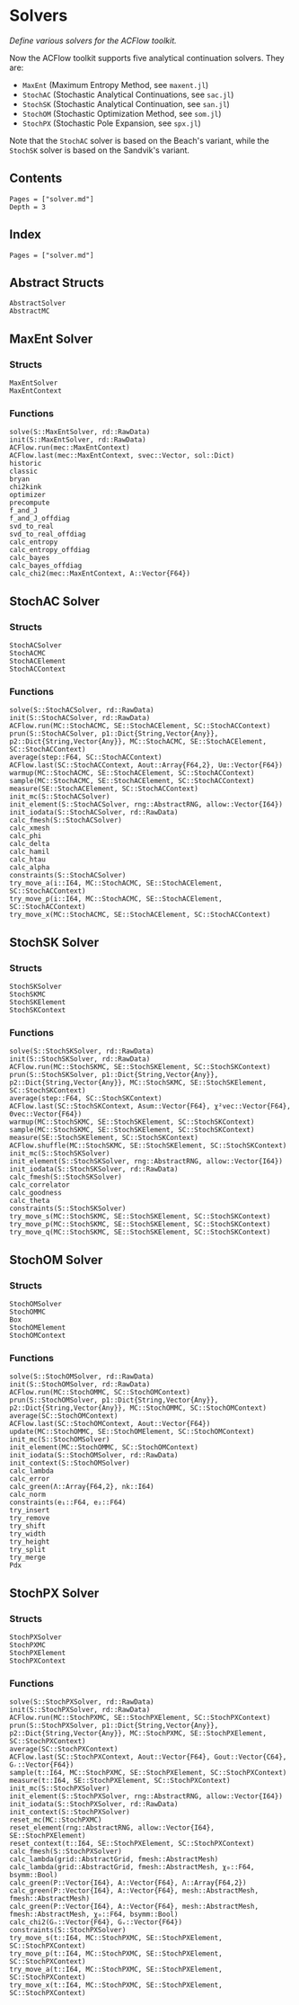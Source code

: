 # Solvers

*Define various solvers for the ACFlow toolkit.*

Now the ACFlow toolkit supports five analytical continuation solvers. They are:

* `MaxEnt` (Maximum Entropy Method, see `maxent.jl`)
* `StochAC` (Stochastic Analytical Continuations, see `sac.jl`)
* `StochSK` (Stochastic Analytical Continuation, see `san.jl`)
* `StochOM` (Stochastic Optimization Method, see `som.jl`)
* `StochPX` (Stochastic Pole Expansion, see `spx.jl`)

Note that the `StochAC` solver is based on the Beach's variant, while the `StochSK` solver is based on the Sandvik's variant.

## Contents

```@contents
Pages = ["solver.md"]
Depth = 3
```

## Index

```@index
Pages = ["solver.md"]
```

## Abstract Structs

```@docs
AbstractSolver
AbstractMC
```

## MaxEnt Solver

### Structs

```@docs
MaxEntSolver
MaxEntContext
```

### Functions

```@docs
solve(S::MaxEntSolver, rd::RawData)
init(S::MaxEntSolver, rd::RawData)
ACFlow.run(mec::MaxEntContext)
ACFlow.last(mec::MaxEntContext, svec::Vector, sol::Dict)
historic
classic
bryan
chi2kink
optimizer
precompute
f_and_J
f_and_J_offdiag
svd_to_real
svd_to_real_offdiag
calc_entropy
calc_entropy_offdiag
calc_bayes
calc_bayes_offdiag
calc_chi2(mec::MaxEntContext, A::Vector{F64})
```

## StochAC Solver

### Structs

```@docs
StochACSolver
StochACMC
StochACElement
StochACContext
```

### Functions

```@docs
solve(S::StochACSolver, rd::RawData)
init(S::StochACSolver, rd::RawData)
ACFlow.run(MC::StochACMC, SE::StochACElement, SC::StochACContext)
prun(S::StochACSolver, p1::Dict{String,Vector{Any}}, p2::Dict{String,Vector{Any}}, MC::StochACMC, SE::StochACElement, SC::StochACContext)
average(step::F64, SC::StochACContext)
ACFlow.last(SC::StochACContext, Aout::Array{F64,2}, Uα::Vector{F64})
warmup(MC::StochACMC, SE::StochACElement, SC::StochACContext)
sample(MC::StochACMC, SE::StochACElement, SC::StochACContext)
measure(SE::StochACElement, SC::StochACContext)
init_mc(S::StochACSolver)
init_element(S::StochACSolver, rng::AbstractRNG, allow::Vector{I64})
init_iodata(S::StochACSolver, rd::RawData)
calc_fmesh(S::StochACSolver)
calc_xmesh
calc_phi
calc_delta
calc_hamil
calc_htau
calc_alpha
constraints(S::StochACSolver)
try_move_a(i::I64, MC::StochACMC, SE::StochACElement, SC::StochACContext)
try_move_p(i::I64, MC::StochACMC, SE::StochACElement, SC::StochACContext)
try_move_x(MC::StochACMC, SE::StochACElement, SC::StochACContext)
```

## StochSK Solver

### Structs

```@docs
StochSKSolver
StochSKMC
StochSKElement
StochSKContext
```

### Functions

```@docs
solve(S::StochSKSolver, rd::RawData)
init(S::StochSKSolver, rd::RawData)
ACFlow.run(MC::StochSKMC, SE::StochSKElement, SC::StochSKContext)
prun(S::StochSKSolver, p1::Dict{String,Vector{Any}}, p2::Dict{String,Vector{Any}}, MC::StochSKMC, SE::StochSKElement, SC::StochSKContext)
average(step::F64, SC::StochSKContext)
ACFlow.last(SC::StochSKContext, Asum::Vector{F64}, χ²vec::Vector{F64}, Θvec::Vector{F64})
warmup(MC::StochSKMC, SE::StochSKElement, SC::StochSKContext)
sample(MC::StochSKMC, SE::StochSKElement, SC::StochSKContext)
measure(SE::StochSKElement, SC::StochSKContext)
ACFlow.shuffle(MC::StochSKMC, SE::StochSKElement, SC::StochSKContext)
init_mc(S::StochSKSolver)
init_element(S::StochSKSolver, rng::AbstractRNG, allow::Vector{I64})
init_iodata(S::StochSKSolver, rd::RawData)
calc_fmesh(S::StochSKSolver)
calc_correlator
calc_goodness
calc_theta
constraints(S::StochSKSolver)
try_move_s(MC::StochSKMC, SE::StochSKElement, SC::StochSKContext)
try_move_p(MC::StochSKMC, SE::StochSKElement, SC::StochSKContext)
try_move_q(MC::StochSKMC, SE::StochSKElement, SC::StochSKContext)
```

## StochOM Solver

### Structs

```@docs
StochOMSolver
StochOMMC
Box
StochOMElement
StochOMContext
```

### Functions

```@docs
solve(S::StochOMSolver, rd::RawData)
init(S::StochOMSolver, rd::RawData)
ACFlow.run(MC::StochOMMC, SC::StochOMContext)
prun(S::StochOMSolver, p1::Dict{String,Vector{Any}}, p2::Dict{String,Vector{Any}}, MC::StochOMMC, SC::StochOMContext)
average(SC::StochOMContext)
ACFlow.last(SC::StochOMContext, Aout::Vector{F64})
update(MC::StochOMMC, SE::StochOMElement, SC::StochOMContext)
init_mc(S::StochOMSolver)
init_element(MC::StochOMMC, SC::StochOMContext)
init_iodata(S::StochOMSolver, rd::RawData)
init_context(S::StochOMSolver)
calc_lambda
calc_error
calc_green(Λ::Array{F64,2}, nk::I64)
calc_norm
constraints(e₁::F64, e₂::F64)
try_insert
try_remove
try_shift
try_width
try_height
try_split
try_merge
Pdx
```

## StochPX Solver

### Structs

```@docs
StochPXSolver
StochPXMC
StochPXElement
StochPXContext
```

### Functions

```@docs
solve(S::StochPXSolver, rd::RawData)
init(S::StochPXSolver, rd::RawData)
ACFlow.run(MC::StochPXMC, SE::StochPXElement, SC::StochPXContext)
prun(S::StochPXSolver, p1::Dict{String,Vector{Any}}, p2::Dict{String,Vector{Any}}, MC::StochPXMC, SE::StochPXElement, SC::StochPXContext)
average(SC::StochPXContext)
ACFlow.last(SC::StochPXContext, Aout::Vector{F64}, Gout::Vector{C64}, Gᵣ::Vector{F64})
sample(t::I64, MC::StochPXMC, SE::StochPXElement, SC::StochPXContext)
measure(t::I64, SE::StochPXElement, SC::StochPXContext)
init_mc(S::StochPXSolver)
init_element(S::StochPXSolver, rng::AbstractRNG, allow::Vector{I64})
init_iodata(S::StochPXSolver, rd::RawData)
init_context(S::StochPXSolver)
reset_mc(MC::StochPXMC)
reset_element(rng::AbstractRNG, allow::Vector{I64}, SE::StochPXElement)
reset_context(t::I64, SE::StochPXElement, SC::StochPXContext)
calc_fmesh(S::StochPXSolver)
calc_lambda(grid::AbstractGrid, fmesh::AbstractMesh)
calc_lambda(grid::AbstractGrid, fmesh::AbstractMesh, χ₀::F64, bsymm::Bool)
calc_green(P::Vector{I64}, A::Vector{F64}, Λ::Array{F64,2})
calc_green(P::Vector{I64}, A::Vector{F64}, mesh::AbstractMesh, fmesh::AbstractMesh)
calc_green(P::Vector{I64}, A::Vector{F64}, mesh::AbstractMesh, fmesh::AbstractMesh, χ₀::F64, bsymm::Bool)
calc_chi2(Gₙ::Vector{F64}, Gᵥ::Vector{F64})
constraints(S::StochPXSolver)
try_move_s(t::I64, MC::StochPXMC, SE::StochPXElement, SC::StochPXContext)
try_move_p(t::I64, MC::StochPXMC, SE::StochPXElement, SC::StochPXContext)
try_move_a(t::I64, MC::StochPXMC, SE::StochPXElement, SC::StochPXContext)
try_move_x(t::I64, MC::StochPXMC, SE::StochPXElement, SC::StochPXContext)
```